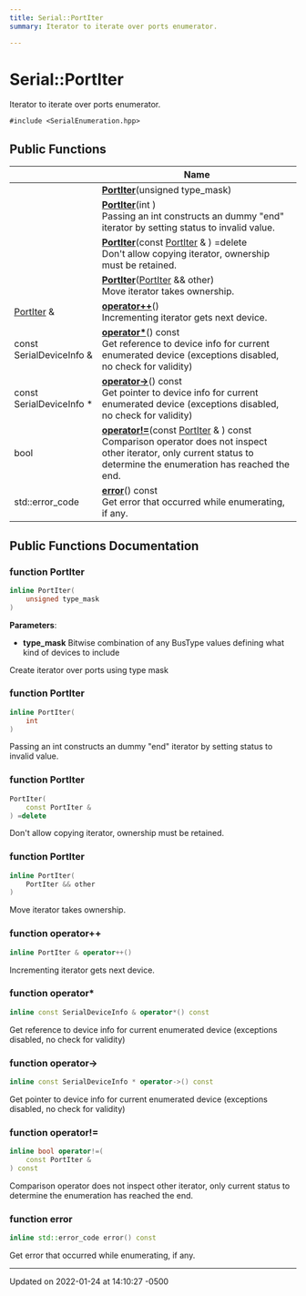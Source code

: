 ```yaml
---
title: Serial::PortIter
summary: Iterator to iterate over ports enumerator. 

---
```


# Serial::PortIter



Iterator to iterate over ports enumerator. 


`#include <SerialEnumeration.hpp>`

## Public Functions

|                | Name           |
| -------------- | -------------- |
| | **[PortIter](/Documentation/Classes/struct_serial_1_1_port_iter/#function-portiter)**(unsigned type_mask) |
| | **[PortIter](/Documentation/Classes/struct_serial_1_1_port_iter/#function-portiter)**(int )<br>Passing an int constructs an dummy "end" iterator by setting status to invalid value.  |
| | **[PortIter](/Documentation/Classes/struct_serial_1_1_port_iter/#function-portiter)**(const [PortIter](/Documentation/Classes/struct_serial_1_1_port_iter/) & ) =delete<br>Don't allow copying iterator, ownership must be retained.  |
| | **[PortIter](/Documentation/Classes/struct_serial_1_1_port_iter/#function-portiter)**([PortIter](/Documentation/Classes/struct_serial_1_1_port_iter/) && other)<br>Move iterator takes ownership.  |
| [PortIter](/Documentation/Classes/struct_serial_1_1_port_iter/) & | **[operator++](/Documentation/Classes/struct_serial_1_1_port_iter/#function-operator++)**()<br>Incrementing iterator gets next device.  |
| const SerialDeviceInfo & | **[operator*](/Documentation/Classes/struct_serial_1_1_port_iter/#function-operator*)**() const<br>Get reference to device info for current enumerated device (exceptions disabled, no check for validity)  |
| const SerialDeviceInfo * | **[operator->](/Documentation/Classes/struct_serial_1_1_port_iter/#function-operator->)**() const<br>Get pointer to device info for current enumerated device (exceptions disabled, no check for validity)  |
| bool | **[operator!=](/Documentation/Classes/struct_serial_1_1_port_iter/#function-operator!=)**(const [PortIter](/Documentation/Classes/struct_serial_1_1_port_iter/) & ) const<br>Comparison operator does not inspect other iterator, only current status to determine the enumeration has reached the end.  |
| std::error_code | **[error](/Documentation/Classes/struct_serial_1_1_port_iter/#function-error)**() const<br>Get error that occurred while enumerating, if any.  |

## Public Functions Documentation

### function PortIter

```cpp
inline PortIter(
    unsigned type_mask
)
```


**Parameters**: 

  * **type_mask** Bitwise combination of any BusType values defining what kind of devices to include 


Create iterator over ports using type mask 


### function PortIter

```cpp
inline PortIter(
    int 
)
```

Passing an int constructs an dummy "end" iterator by setting status to invalid value. 

### function PortIter

```cpp
PortIter(
    const PortIter & 
) =delete
```

Don't allow copying iterator, ownership must be retained. 

### function PortIter

```cpp
inline PortIter(
    PortIter && other
)
```

Move iterator takes ownership. 

### function operator++

```cpp
inline PortIter & operator++()
```

Incrementing iterator gets next device. 

### function operator*

```cpp
inline const SerialDeviceInfo & operator*() const
```

Get reference to device info for current enumerated device (exceptions disabled, no check for validity) 

### function operator->

```cpp
inline const SerialDeviceInfo * operator->() const
```

Get pointer to device info for current enumerated device (exceptions disabled, no check for validity) 

### function operator!=

```cpp
inline bool operator!=(
    const PortIter & 
) const
```

Comparison operator does not inspect other iterator, only current status to determine the enumeration has reached the end. 

### function error

```cpp
inline std::error_code error() const
```

Get error that occurred while enumerating, if any. 

-------------------------------

Updated on 2022-01-24 at 14:10:27 -0500